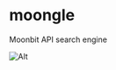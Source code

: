# moongle
Moonbit API search engine

![Alt](https://repobeats.axiom.co/api/embed/1b89702cbea6a0cfd0b04409ed3abee5e8d0d2ec.svg "Repobeats analytics image")
